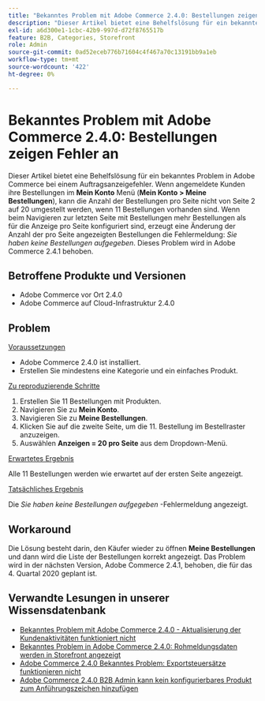 ```yaml
---
title: "Bekanntes Problem mit Adobe Commerce 2.4.0: Bestellungen zeigen Fehler an"
description: "Dieser Artikel bietet eine Behelfslösung für ein bekanntes Problem in Adobe Commerce bei einem Auftragsanzeigefehler. Wenn angemeldete Kunden ihre Bestellungen im Menü **Mein Konto** (**Mein Konto & Ihre Bestellungen**) überprüfen, kann das Bestellraster die Anzahl der Bestellungen pro Seite nicht von Seite 2 auf 20 umstellen, wenn 11 Bestellungen vorhanden sind. Wenn beim Navigieren zur letzten Seite mit Bestellungen mehr Bestellungen vorhanden sind, als für die Anzeige pro Seite konfiguriert ist, erzeugt die Änderung der Anzahl der pro Seite angezeigten Bestellungen die Fehlermeldung: *Sie haben keine Bestellungen aufgegeben*. Dieses Problem wird in Adobe Commerce 2.4.1 behoben."
exl-id: a6d300e1-1cbc-42b9-997d-d72f8765517b
feature: B2B, Categories, Storefront
role: Admin
source-git-commit: 0ad52eceb776b71604c4f467a70c13191bb9a1eb
workflow-type: tm+mt
source-wordcount: '422'
ht-degree: 0%

---
```


# Bekanntes Problem mit Adobe Commerce 2.4.0: Bestellungen zeigen Fehler an

Dieser Artikel bietet eine Behelfslösung für ein bekanntes Problem in Adobe Commerce bei einem Auftragsanzeigefehler. Wenn angemeldete Kunden ihre Bestellungen im **Mein Konto** Menü (**Mein Konto > Meine Bestellungen**), kann die Anzahl der Bestellungen pro Seite nicht von Seite 2 auf 20 umgestellt werden, wenn 11 Bestellungen vorhanden sind. Wenn beim Navigieren zur letzten Seite mit Bestellungen mehr Bestellungen als für die Anzeige pro Seite konfiguriert sind, erzeugt eine Änderung der Anzahl der pro Seite angezeigten Bestellungen die Fehlermeldung: *Sie haben keine Bestellungen aufgegeben*. Dieses Problem wird in Adobe Commerce 2.4.1 behoben.

## Betroffene Produkte und Versionen

* Adobe Commerce vor Ort 2.4.0
* Adobe Commerce auf Cloud-Infrastruktur 2.4.0

## Problem

<u>Voraussetzungen</u>

* Adobe Commerce 2.4.0 ist installiert.
* Erstellen Sie mindestens eine Kategorie und ein einfaches Produkt.

<u>Zu reproduzierende Schritte</u>

1. Erstellen Sie 11 Bestellungen mit Produkten.
1. Navigieren Sie zu **Mein Konto**.
1. Navigieren Sie zu **Meine Bestellungen**.
1. Klicken Sie auf die zweite Seite, um die 11. Bestellung im Bestellraster anzuzeigen.
1. Auswählen **Anzeigen = 20 pro Seite** aus dem Dropdown-Menü.

<u>Erwartetes Ergebnis</u>

Alle 11 Bestellungen werden wie erwartet auf der ersten Seite angezeigt.

<u>Tatsächliches Ergebnis</u>

Die *Sie haben keine Bestellungen aufgegeben* -Fehlermeldung angezeigt.

## Workaround

Die Lösung besteht darin, den Käufer wieder zu öffnen **Meine Bestellungen** und dann wird die Liste der Bestellungen korrekt angezeigt. Das Problem wird in der nächsten Version, Adobe Commerce 2.4.1, behoben, die für das 4. Quartal 2020 geplant ist.

## Verwandte Lesungen in unserer Wissensdatenbank

* [Bekanntes Problem mit Adobe Commerce 2.4.0 - Aktualisierung der Kundenaktivitäten funktioniert nicht](/help/troubleshooting/miscellaneous/magento-2-4-0-refresh-on-customer-activities-does-not-work.md)
* [Bekanntes Problem in Adobe Commerce 2.4.0: Rohmeldungsdaten werden in Storefront angezeigt](/help/troubleshooting/storefront/magento-2-4-0-issue-storefront-raw-message-data-display.md)
* [Adobe Commerce 2.4.0 Bekanntes Problem: Exportsteuersätze funktionieren nicht](/help/troubleshooting/miscellaneous/magento-2-4-0-known-issue-export-tax-rates-does-not-work.md)
* [Adobe Commerce 2.4.0 B2B Admin kann kein konfigurierbares Produkt zum Anführungszeichen hinzufügen](/help/troubleshooting/miscellaneous/magento-2-4-0-b2b-admin-can-t-add-configurable-product-to-quote.md)
